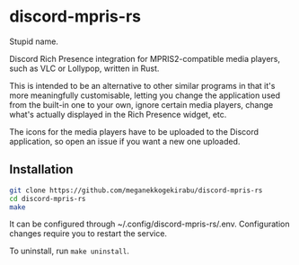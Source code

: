 # discord-mpris-rs

Stupid name.

Discord Rich Presence integration for MPRIS2-compatible media players, such as VLC or Lollypop, written in Rust.

This is intended to be an alternative to other similar programs in that it's more meaningfully customisable, letting you change the application used from the built-in one to your own, ignore certain media players, change what's actually displayed in the Rich Presence widget, etc.

The icons for the media players have to be uploaded to the Discord application, so open an issue if you want a new one uploaded.


## Installation

```sh
git clone https://github.com/meganekkogekirabu/discord-mpris-rs
cd discord-mpris-rs
make
```

It can be configured through ~/.config/discord-mpris-rs/.env. Configuration changes require you to restart the service.

To uninstall, run `make uninstall`.